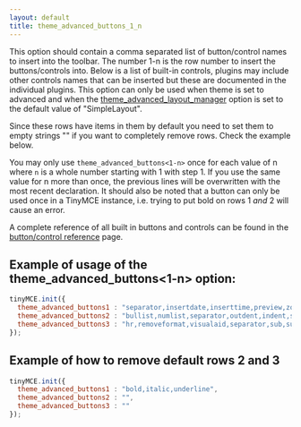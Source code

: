 ```yaml
---
layout: default
title: theme_advanced_buttons_1_n
---
```


This option should contain a comma separated list of button/control names to insert into the toolbar. The number 1-n is the row number to insert the buttons/controls into. Below is a list of built-in controls, plugins may include other controls names that can be inserted but these are documented in the individual plugins. This option can only be used when theme is set to advanced and when the [theme_advanced_layout_manager](https://www.tinymce.com/docs-3x/reference/configuration/Configuration3x@theme_advanced_layout_manager/) option is set to the default value of "SimpleLayout".

Since these rows have items in them by default you need to set them to empty strings "" if you want to completely remove rows. Check the example below.

You may only use `theme_advanced_buttons<1-n>` once for each value of n where `n` is a whole number starting with 1 with step 1\. If you use the same value for n more than once, the previous lines will be overwritten with the most recent declaration. It should also be noted that a button can only be used once in a TinyMCE instance, i.e. trying to put bold on rows 1 _and_ 2 will cause an error.

A complete reference of all built in buttons and controls can be found in the [button/control reference](https://www.tinymce.com/docs-3x/reference/buttons/) page.

## Example of usage of the theme_advanced_buttons<1-n> option:

```js
tinyMCE.init({
  theme_advanced_buttons1 : "separator,insertdate,inserttime,preview,zoom,separator,forecolor,backcolor",
  theme_advanced_buttons2 : "bullist,numlist,separator,outdent,indent,separator,undo,redo,separator",
  theme_advanced_buttons3 : "hr,removeformat,visualaid,separator,sub,sup,separator,charmap"
});
```

## Example of how to remove default rows 2 and 3

```js
tinyMCE.init({
  theme_advanced_buttons1 : "bold,italic,underline",
  theme_advanced_buttons2 : "",
  theme_advanced_buttons3 : ""
});
```
